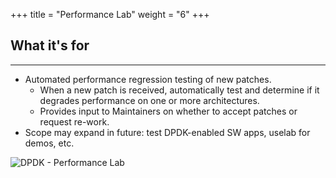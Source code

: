 +++
title = "Performance Lab"
weight = "6"
+++

## What it's for
----

- Automated performance regression testing of new patches.
  - When a new patch is received, automatically test and determine if it degrades performance on one or more architectures.
  - Provides input to Maintainers on whether to accept patches or request re-work.
- Scope may expand in future: test DPDK-enabled SW apps, uselab for demos, etc.

![DPDK - Performance Lab](https://jeskaduman.github.io/dpdk-hugo/img/performance-lab-diagram.png)
